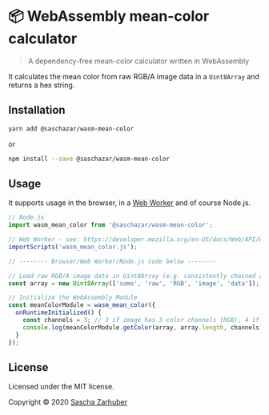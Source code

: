 # 📦 WebAssembly mean-color calculator

> A dependency-free mean-color calculator written in WebAssembly

It calculates the mean color from raw RGB/A image data in a `Uint8Array` and returns a hex string.

## Installation

```bash
yarn add @saschazar/wasm-mean-color
```

or

```bash
npm install --save @saschazar/wasm-mean-color
```

## Usage

It supports usage in the browser, in a [Web Worker](https://developer.mozilla.org/en-US/docs/Web/API/Web_Workers_API) and of course Node.js.

```javascript
// Node.js
import wasm_mean_color from '@saschazar/wasm-mean-color';

// Web Worker - see: https://developer.mozilla.org/en-US/docs/Web/API/WorkerGlobalScope/importScripts
importScripts('wasm_mean_color.js');

// -------- Browser/Web Worker/Node.js code below --------

// Load raw RGB/A image data in Uint8Array (e.g. consistently chained [R][G][B] data)
const array = new Uint8Array(['some', 'raw', 'RGB', 'image', 'data']);

// Initialize the WebAssembly Module
const meanColorModule = wasm_mean_color({
  onRuntimeInitialized() {
    const channels = 3; // 3 if image has 3 color channels (RGB), 4 if image has an additional alpha channel (RGBA)
    console.log(meanColorModule.getColor(array, array.length, channels)); // returns e.g. '#FAFAFA'
  }
});
```

## License

Licensed under the MIT license.

Copyright ©️ 2020 [Sascha Zarhuber](https://sascha.work)
